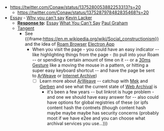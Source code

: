 - https://twitter.com/Conaw/status/1375280053882253313?s=20
    - https://twitter.com/Conaw/status/1375287978482835468?s=20
- [Essay](<Essay.md>) - [Why you can't say](<Why you can't say.md>) [Kevin Lacker](<Kevin Lacker.md>)
    - **[Response to](<Response to.md>):** [Essay](<Essay.md>) [What You Can't Say](<What You Can't Say.md>) [Paul Graham](<Paul Graham.md>)
    - [Tangent](<Tangent.md>)
        - See {{iframe:https://en.m.wikipedia.org/wiki/Social_constructionism}} 
and the idea of [Roam Browser](<Roam Browser.md>) [Electron App](<Electron App.md>)
            - When you visit the page - you could have an easy indicator -- like highlighting things from the page - (to pull into your Roam -- or spending a certain amount of time on it -- or a [30ms Gesture](<30ms Gesture.md>) like a moving the mouse in a pattern, or hitting a super easy keyboard shortcut -- and have the page be sent to [ArWeave](<ArWeave.md>) or [Internet Archive](<Internet Archive.md>))
                - [ ] Learn more about [ArWeave](<ArWeave.md>) -- catchup with [Mek](<Mek.md>) and [Gerben](<Gerben.md>) and see what the current state of [Web Archival](<Web Archival.md>) is
                    - it's been a few years -- but linkrot is huge problem - and one we should have easy answer for -- also could have options for global registries of these (or ipfs content hash the contnets (though content hash maybe maybe maybe has security concerns (probably moot if we have e2ee and you can choose what archival services you use...)))
